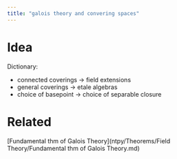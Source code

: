 ```yaml
---
title: "galois theory and convering spaces"
---
```


# Idea
Dictionary:
- connected coverings -> field extensions
- general coverings -> etale algebras
- choice of basepoint -> choice of separable closure

# Related
[Fundamental thm of Galois Theory](ntpy/Theorems/Field Theory/Fundamental thm of Galois Theory.md)
